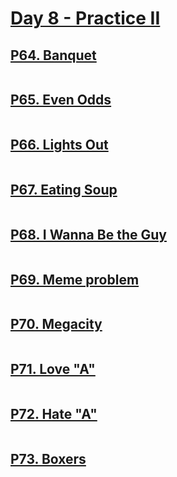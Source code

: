# [Day 8 - Practice II](https://codeforces.com/group/yg7WhsFsAp/contest/355506)

## [P64. Banquet](https://codeforces.com/group/yg7WhsFsAp/contest/355506/problem/P64)

```

```

## [P65. Even Odds](https://codeforces.com/group/yg7WhsFsAp/contest/355506/problem/P65)

```

```

## [P66. Lights Out](https://codeforces.com/group/yg7WhsFsAp/contest/355506/problem/P66)

```

```

## [P67. Eating Soup](https://codeforces.com/group/yg7WhsFsAp/contest/355506/problem/P67)

```

```

## [P68. I Wanna Be the Guy](https://codeforces.com/group/yg7WhsFsAp/contest/355506/problem/P68)

```

```
## [P69. Meme problem](https://codeforces.com/group/yg7WhsFsAp/contest/355506/problem/P69)

```

```

## [P70. Megacity](https://codeforces.com/group/yg7WhsFsAp/contest/355506/problem/P70)

```

```

## [P71. Love "A"](https://codeforces.com/group/yg7WhsFsAp/contest/355506/problem/P71)

```

```

## [P72. Hate "A"](https://codeforces.com/group/yg7WhsFsAp/contest/355506/problem/P72)

```

```

## [P73. Boxers](https://codeforces.com/group/yg7WhsFsAp/contest/355506/problem/P73)

```

```
